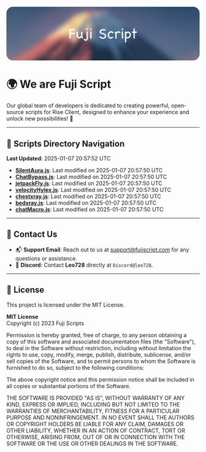 ![Banner](.github/b.webp)

# 🌍 **We are Fuji Script**

Our global team of developers is dedicated to creating powerful, open-source scripts for Rise Client, designed to enhance your experience and unlock new possibilities! 🌟

---
<!-- SCRIPTS_NAVIGATION_START -->
## 📂 **Scripts Directory Navigation**

**Last Updated**: 2025-01-07 20:57:52 UTC

- **[SilentAura.js](scripts/SilentAura.js)**: Last modified on 2025-01-07 20:57:50 UTC
- **[ChatBypass.js](scripts/ChatBypass.js)**: Last modified on 2025-01-07 20:57:50 UTC
- **[jetpackFly.js](scripts/jetpackFly.js)**: Last modified on 2025-01-07 20:57:50 UTC
- **[velocityHylex.js](scripts/velocityHylex.js)**: Last modified on 2025-01-07 20:57:50 UTC
- **[chestxray.js](scripts/chestxray.js)**: Last modified on 2025-01-07 20:57:50 UTC
- **[bedxray.js](scripts/bedxray.js)**: Last modified on 2025-01-07 20:57:50 UTC
- **[chatMacro.js](scripts/chatMacro.js)**: Last modified on 2025-01-07 20:57:50 UTC

<!-- SCRIPTS_NAVIGATION_END -->

---

## 💬 **Contact Us**  
- 📬 **Support Email**: Reach out to us at [support@fujiscript.com](mailto:support@fujiscript.com) for any questions or assistance.  
- 💬 **Discord**: Contact **Leo728** directly at `Discord@leo728`.

---

## 📜 **License**

This project is licensed under the MIT License.  

**MIT License**  
Copyright (c) 2023 Fuji Scripts  

Permission is hereby granted, free of charge, to any person obtaining a copy of this software and associated documentation files (the "Software"), to deal in the Software without restriction, including without limitation the rights to use, copy, modify, merge, publish, distribute, sublicense, and/or sell copies of the Software, and to permit persons to whom the Software is furnished to do so, subject to the following conditions:  

The above copyright notice and this permission notice shall be included in all copies or substantial portions of the Software.  

THE SOFTWARE IS PROVIDED "AS IS", WITHOUT WARRANTY OF ANY KIND, EXPRESS OR IMPLIED, INCLUDING BUT NOT LIMITED TO THE WARRANTIES OF MERCHANTABILITY, FITNESS FOR A PARTICULAR PURPOSE AND NONINFRINGEMENT. IN NO EVENT SHALL THE AUTHORS OR COPYRIGHT HOLDERS BE LIABLE FOR ANY CLAIM, DAMAGES OR OTHER LIABILITY, WHETHER IN AN ACTION OF CONTRACT, TORT OR OTHERWISE, ARISING FROM, OUT OF OR IN CONNECTION WITH THE SOFTWARE OR THE USE OR OTHER DEALINGS IN THE SOFTWARE.  
